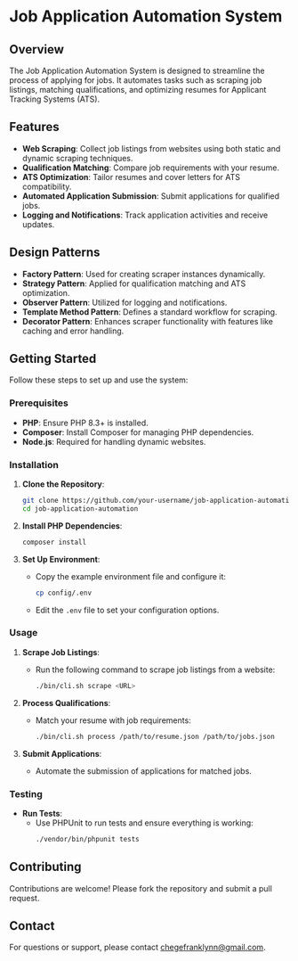 

# Job Application Automation System

## Overview

The Job Application Automation System is designed to streamline the process of applying for jobs. It automates tasks such as scraping job listings, matching qualifications, and optimizing resumes for Applicant Tracking Systems (ATS).

## Features

- **Web Scraping**: Collect job listings from websites using both static and dynamic scraping techniques.
- **Qualification Matching**: Compare job requirements with your resume.
- **ATS Optimization**: Tailor resumes and cover letters for ATS compatibility.
- **Automated Application Submission**: Submit applications for qualified jobs.
- **Logging and Notifications**: Track application activities and receive updates.

## Design Patterns

- **Factory Pattern**: Used for creating scraper instances dynamically.
- **Strategy Pattern**: Applied for qualification matching and ATS optimization.
- **Observer Pattern**: Utilized for logging and notifications.
- **Template Method Pattern**: Defines a standard workflow for scraping.
- **Decorator Pattern**: Enhances scraper functionality with features like caching and error handling.

## Getting Started

Follow these steps to set up and use the system:

### Prerequisites

- **PHP**: Ensure PHP 8.3+ is installed.
- **Composer**: Install Composer for managing PHP dependencies.
- **Node.js**: Required for handling dynamic websites.

### Installation

1. **Clone the Repository**:
   ```bash
   git clone https://github.com/your-username/job-application-automation.git
   cd job-application-automation
   ```

2. **Install PHP Dependencies**:
   ```bash
   composer install
   ```

3. **Set Up Environment**:
   - Copy the example environment file and configure it:
     ```bash
     cp config/.env
     ```
   - Edit the `.env` file to set your configuration options.

### Usage

1. **Scrape Job Listings**:
   - Run the following command to scrape job listings from a website:
     ```bash
     ./bin/cli.sh scrape <URL>
     ```

2. **Process Qualifications**:
   - Match your resume with job requirements:
     ```bash
     ./bin/cli.sh process /path/to/resume.json /path/to/jobs.json
     ```

3. **Submit Applications**:
   - Automate the submission of applications for matched jobs.

### Testing

- **Run Tests**:
  - Use PHPUnit to run tests and ensure everything is working:
    ```bash
    ./vendor/bin/phpunit tests
    ```

## Contributing

Contributions are welcome! Please fork the repository and submit a pull request.

## Contact

For questions or support, please contact [chegefranklynn@gmail.com](mailto:your-email@example.com).

